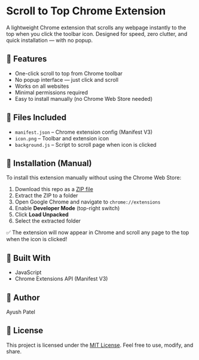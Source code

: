 # Scroll to Top Chrome Extension

A lightweight Chrome extension that scrolls any webpage instantly to the top when you click the toolbar icon. Designed for speed, zero clutter, and quick installation — with no popup.

## 🔧 Features

- One-click scroll to top from Chrome toolbar
- No popup interface — just click and scroll
- Works on all websites
- Minimal permissions required
- Easy to install manually (no Chrome Web Store needed)

## 📁 Files Included

- `manifest.json` – Chrome extension config (Manifest V3)
- `icon.png` – Toolbar and extension icon
- `background.js` – Script to scroll page when icon is clicked

## 🚀 Installation (Manual)

To install this extension manually without using the Chrome Web Store:

1. Download this repo as a [ZIP file](https://github.com/AyushPatel94/scroll-to-top-extension/archive/refs/heads/master.zip)
2. Extract the ZIP to a folder
3. Open Google Chrome and navigate to `chrome://extensions`
4. Enable **Developer Mode** (top-right switch)
5. Click **Load Unpacked**
6. Select the extracted folder

✅ The extension will now appear in Chrome and scroll any page to the top when the icon is clicked!

## 🧰 Built With

- JavaScript
- Chrome Extensions API (Manifest V3)

## 👤 Author

Ayush Patel

## 🪪 License

This project is licensed under the [MIT License](LICENSE).
Feel free to use, modify, and share.
